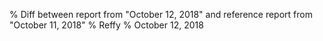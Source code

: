 % Diff between report from "October 12, 2018" and reference report from "October 11, 2018"
% Reffy
% October 12, 2018


